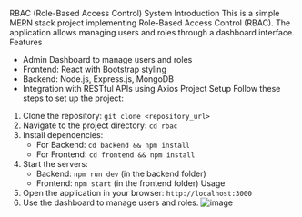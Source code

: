 RBAC (Role-Based Access Control) System
Introduction
This is a simple MERN stack project implementing Role-Based Access Control (RBAC). The application allows managing users and roles through a dashboard interface.
Features
- Admin Dashboard to manage users and roles
- Frontend: React with Bootstrap styling
- Backend: Node.js, Express.js, MongoDB
- Integration with RESTful APIs using Axios
Project Setup
Follow these steps to set up the project:
1. Clone the repository: `git clone <repository_url>`
2. Navigate to the project directory: `cd rbac`
3. Install dependencies:
   - For Backend: `cd backend && npm install`
   - For Frontend: `cd frontend && npm install`
4. Start the servers:
   - Backend: `npm run dev` (in the backend folder)
   - Frontend: `npm start` (in the frontend folder)
Usage
1. Open the application in your browser: `http://localhost:3000`
2. Use the dashboard to manage users and roles.
![image](https://github.com/user-attachments/assets/3f13ccb2-9caf-4bd2-a7ce-66f6407c463c)
